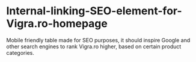 # Internal-linking-SEO-element-for-Vigra.ro-homepage

Mobile friendly table made for SEO purposes, it should inspire Google and other search engines to rank Vigra.ro higher, based on certain product categories.
